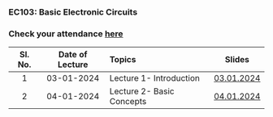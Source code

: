 
### EC103: Basic Electronic Circuits

### Check your attendance [here](https://docs.google.com/spreadsheets/d/1yNiIIjAywhVXiK2x9jj3zgPhZ0jQdoqe/edit?usp=drive_link&ouid=116384381532910939364&rtpof=true&sd=true)

| Sl. No. | Date of Lecture        | Topics  | Slides   |
|:---:|:--:|:--|:--------------------------:|
| 1   | 03-01-2024   |Lecture 1- Introduction                | [03.01.2024]()|
| 2   | 04-01-2024   |Lecture 2- Basic Concepts                | [04.01.2024]()|
